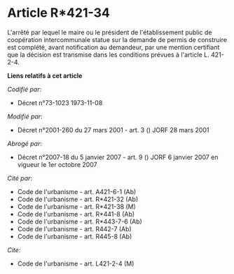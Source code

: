 # Article R*421-34

L'arrêté par lequel le maire ou le président de l'établissement public de coopération intercommunale statue sur la demande de
permis de construire est complété, avant notification au demandeur, par une mention certifiant que la décision est transmise
dans les conditions prévues à l'article L. 421-2-4.

**Liens relatifs à cet article**

_Codifié par_:

  - Décret n°73-1023 1973-11-08

_Modifié par_:

  - Décret n°2001-260 du 27 mars 2001 - art. 3 () JORF 28 mars 2001

_Abrogé par_:

  - Décret n°2007-18 du 5 janvier 2007 - art. 9 () JORF 6 janvier 2007 en vigueur le 1er octobre 2007

_Cité par_:

  - Code de l'urbanisme - art. A421-6-1 (Ab)
  - Code de l'urbanisme - art. R*421-32 (Ab)
  - Code de l'urbanisme - art. R*421-38 (M)
  - Code de l'urbanisme - art. R*441-8 (Ab)
  - Code de l'urbanisme - art. R*443-7-6 (Ab)
  - Code de l'urbanisme - art. R442-7 (Ab)
  - Code de l'urbanisme - art. R445-8 (Ab)

_Cite_:

  - Code de l'urbanisme - art. L421-2-4 (M)
